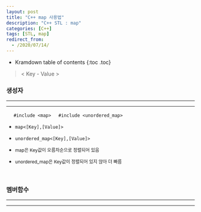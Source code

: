 ```yaml
---
layout: post
title: "C++ map 사용법"
description: "C++ STL : map"
categories: [C++]
tags: [STL, map]
redirect_from:
  - /2020/07/14/
---
```

  <style>
    .margin {
      font-size:12px;
      margin-left:10px;
    }
    .nomargin{
      font-size:12px;
      margin-left:0;
    }
    .space{
      margin:-10px 0;
    }
  </style>

* Kramdown table of contents
{:toc .toc}

>  < Key - Value >

### 생성자
----------------
----------------

&nbsp;&nbsp;&nbsp;&nbsp;  `#include <map>`&nbsp;&nbsp;&nbsp;&nbsp;  `#include <unordered_map>`    
* `map<[Key],[Value]>`     
* `unordered_map<[Key],[Value]>`    

* <span class="nomargin">map은 Key값이 오름차순으로 정렬되어 있음</span>    
* <span class="nomargin">unordered_map은 Key값이 정렬되어 있지 않아 더 빠름</span>    
<br>

### 멤버함수
----------------
----------------


